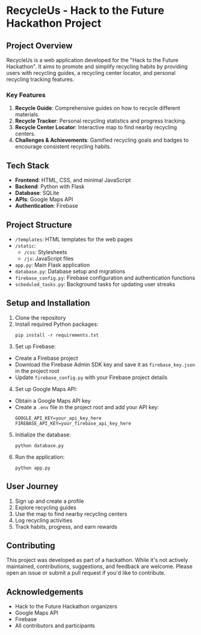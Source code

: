 # RecycleUs - Hack to the Future Hackathon Project

## Project Overview

RecycleUs is a web application developed for the "Hack to the Future Hackathon". It aims to promote and simplify recycling habits by providing users with recycling guides, a recycling center locator, and personal recycling tracking features.

### Key Features

1. **Recycle Guide**: Comprehensive guides on how to recycle different materials.
2. **Recycle Tracker**: Personal recycling statistics and progress tracking.
3. **Recycle Center Locator**: Interactive map to find nearby recycling centers.
4. **Challenges & Achievements**: Gamified recycling goals and badges to encourage consistent recycling habits.

## Tech Stack

- **Frontend**: HTML, CSS, and minimal JavaScript
- **Backend**: Python with Flask
- **Database**: SQLite
- **APIs**: Google Maps API
- **Authentication**: Firebase

## Project Structure

- `/templates`: HTML templates for the web pages
- `/static`: 
  - `/css`: Stylesheets
  - `/js`: JavaScript files
- `app.py`: Main Flask application
- `database.py`: Database setup and migrations
- `firebase_config.py`: Firebase configuration and authentication functions
- `scheduled_tasks.py`: Background tasks for updating user streaks

## Setup and Installation

1. Clone the repository
2. Install required Python packages:
    ```
    pip install -r requirements.txt
    ```
3. Set up Firebase:
- Create a Firebase project
- Download the Firebase Admin SDK key and save it as `firebase_key.json` in the project root
- Update `firebase_config.py` with your Firebase project details
4. Set up Google Maps API:
- Obtain a Google Maps API key
- Create a `.env` file in the project root and add your API key:
    ```
    GOOGLE_API_KEY=your_api_key_here
    FIREBASE_API_KEY=your_firebase_api_key_here
    ```
5. Initialize the database: 
    ```
    python database.py
    ```
6. Run the application:
    ```
    python app.py
    ```
## User Journey

1. Sign up and create a profile
2. Explore recycling guides
3. Use the map to find nearby recycling centers
4. Log recycling activities
5. Track habits, progress, and earn rewards

## Contributing

This project was developed as part of a hackathon. While it's not actively maintained, contributions, suggestions, and feedback are welcome. Please open an issue or submit a pull request if you'd like to contribute.

## Acknowledgements

- Hack to the Future Hackathon organizers
- Google Maps API
- Firebase
- All contributors and participants
